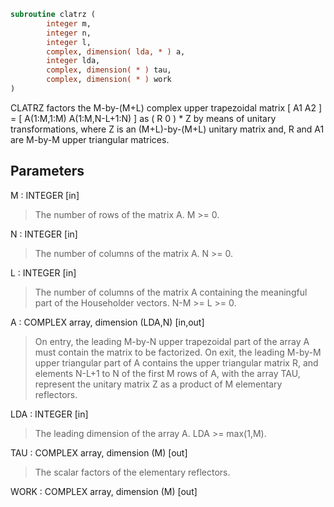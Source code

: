 ```fortran
subroutine clatrz (
        integer m,
        integer n,
        integer l,
        complex, dimension( lda, * ) a,
        integer lda,
        complex, dimension( * ) tau,
        complex, dimension( * ) work
)
```

CLATRZ factors the M-by-(M+L) complex upper trapezoidal matrix
[ A1 A2 ] = [ A(1:M,1:M) A(1:M,N-L+1:N) ] as ( R  0 ) \* Z by means
of unitary transformations, where  Z is an (M+L)-by-(M+L) unitary
matrix and, R and A1 are M-by-M upper triangular matrices.

## Parameters
M : INTEGER [in]
> The number of rows of the matrix A.  M >= 0.

N : INTEGER [in]
> The number of columns of the matrix A.  N >= 0.

L : INTEGER [in]
> The number of columns of the matrix A containing the
> meaningful part of the Householder vectors. N-M >= L >= 0.

A : COMPLEX array, dimension (LDA,N) [in,out]
> On entry, the leading M-by-N upper trapezoidal part of the
> array A must contain the matrix to be factorized.
> On exit, the leading M-by-M upper triangular part of A
> contains the upper triangular matrix R, and elements N-L+1 to
> N of the first M rows of A, with the array TAU, represent the
> unitary matrix Z as a product of M elementary reflectors.

LDA : INTEGER [in]
> The leading dimension of the array A.  LDA >= max(1,M).

TAU : COMPLEX array, dimension (M) [out]
> The scalar factors of the elementary reflectors.

WORK : COMPLEX array, dimension (M) [out]
